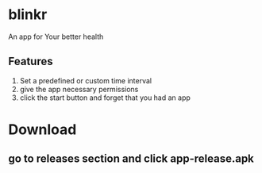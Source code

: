 # blinkr

An app for Your better health

## Features

1. Set a predefined or custom time interval
2. give the app necessary permissions
3. click the start button and forget that you had an app  

# Download
## go to releases section and click app-release.apk
